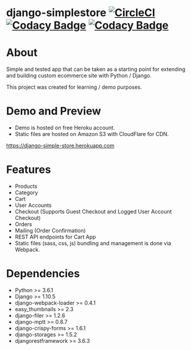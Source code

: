 # django-simplestore [![CircleCI](https://circleci.com/gh/martinstastny/django-simplestore.svg?style=svg)](https://circleci.com/gh/martinstastny/django-simplestore) [![Codacy Badge](https://api.codacy.com/project/badge/Coverage/042bb2f744884d00961e6dcbecd915f6)](https://www.codacy.com/app/martinstastny/django-simple-eccomerce?utm_source=github.com&amp;utm_medium=referral&amp;utm_content=martinstastny/django-simple-eccomerce&amp;utm_campaign=Badge_Coverage) [![Codacy Badge](https://api.codacy.com/project/badge/Grade/042bb2f744884d00961e6dcbecd915f6)](https://www.codacy.com/app/martinstastny/django-simple-eccomerce?utm_source=github.com&amp;utm_medium=referral&amp;utm_content=martinstastny/django-simple-eccomerce&amp;utm_campaign=Badge_Grade)

About
======== 
Simple and tested app that can be taken as a starting point for extending and building custom ecommerce site with Python / Django.
 
This project was created for learning / demo purposes.

Demo and Preview
========

 - Demo is hosted on free Heroku account.
 - Static files are hosted on Amazon S3 with CloudFlare for CDN.

https://django-simple-store.herokuapp.com
   
 
Features
======== 
- Products
- Category
- Cart 
- User Accounts
- Checkout (Supports Guest Checkout and Logged User Account Checkout)
- Orders
- Mailing (Order Confirmation)
- REST API endpoints for Cart App
- Static files (sass, css, js) bundling and management is done via Webpack.

Dependencies
========
 - Python >= 3.6.1
 - Django >= 1.10.5
 - django-webpack-loader >= 0.4.1
 - easy_thumbnails >= 2.3
 - django-filer >= 1.2.6
 - django-mptt >= 0.8.7
 - django-crispy-forms >= 1.6.1
 - django-storages >= 1.5.2
 - djangorestframework >= 3.6.3
